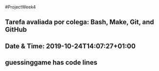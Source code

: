 #ProjectWeek4
## Tarefa avaliada por colega: Bash, Make, Git, and GitHub
## Date & Time: 2019-10-24T14:07:27+01:00
## guessinggame has  code lines
